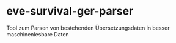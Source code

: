 # eve-survival-ger-parser

Tool zum Parsen von bestehenden Übersetzungsdaten in besser maschinenlesbare Daten
